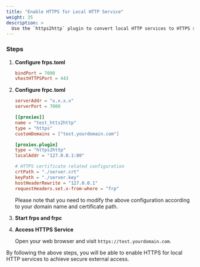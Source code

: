 ```yaml
---
title: "Enable HTTPS for Local HTTP Service"
weight: 35
description: >
  Use the `https2http` plugin to convert local HTTP services to HTTPS services for external access.
---
```


### Steps

1. **Configure frps.toml**

    ```toml
    bindPort = 7000
    vhostHTTPSPort = 443
    ```

2. **Configure frpc.toml**

    ```toml
    serverAddr = "x.x.x.x"
    serverPort = 7000

    [[proxies]]
    name = "test_htts2http"
    type = "https"
    customDomains = ["test.yourdomain.com"]

    [proxies.plugin]
    type = "https2http"
    localAddr = "127.0.0.1:80"

    # HTTPS certificate related configuration
    crtPath = "./server.crt"
    keyPath = "./server.key"
    hostHeaderRewrite = "127.0.0.1"
    requestHeaders.set.x-from-where = "frp"
    ```

    Please note that you need to modify the above configuration according to your domain name and certificate path.

3. **Start frps and frpc**

4. **Access HTTPS Service**

    Open your web browser and visit `https://test.yourdomain.com`.

By following the above steps, you will be able to enable HTTPS for local HTTP services to achieve secure external access.
